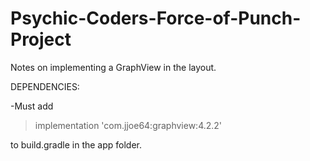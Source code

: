 # Psychic-Coders-Force-of-Punch-Project
Notes on implementing a GraphView in the layout.

DEPENDENCIES:

-Must add 
> implementation 'com.jjoe64:graphview:4.2.2'

to build.gradle in the app folder.
